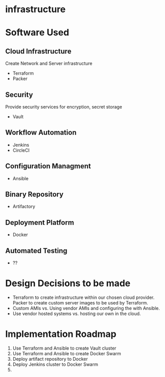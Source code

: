 # infrastructure

# Software Used

## Cloud Infrastructure
Create Network and Server infrastructure
* Terraform
* Packer

## Security
Provide security services for encryption, secret storage
- Vault

## Workflow Automation
- Jenkins
- CircleCI

## Configuration Managment
- Ansible

## Binary Repository
- Artifactory

## Deployment Platform
- Docker

## Automated Testing
- ??

# Design Decisions to be made

* Terraform to create infrastructure within our chosen cloud provider. Packer to create custom server images to be used by Terraform.
* Custom AMIs vs. Using vendor AMIs and configuring the with Ansible.
* Use vendor hosted systems vs. hosting our own in the cloud.

# Implementation Roadmap
1. Use Terraform and Ansible to create Vault cluster
1. Use Terraform and Ansible to create Docker Swarm
2. Deploy artifact repository to Docker
2. Deploy Jenkins cluster to Docker Swarm
3. 

